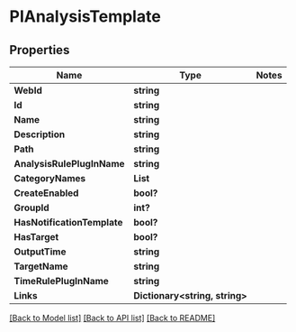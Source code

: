 # PIAnalysisTemplate

## Properties
Name | Type | Notes
------------ | ------------- | -------------
**WebId** | **string**
**Id** | **string**
**Name** | **string**
**Description** | **string**
**Path** | **string**
**AnalysisRulePlugInName** | **string**
**CategoryNames** | **List<string>**
**CreateEnabled** | **bool?**
**GroupId** | **int?**
**HasNotificationTemplate** | **bool?**
**HasTarget** | **bool?**
**OutputTime** | **string**
**TargetName** | **string**
**TimeRulePlugInName** | **string**
**Links** | **Dictionary<string, string>**

[[Back to Model list]](../../README.md#documentation-for-models) [[Back to API list]](../../README.md#documentation-for-api-endpoints) [[Back to README]](../../README.md)
